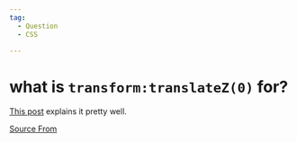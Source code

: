 ```yaml
---
tag:
  - Question
  - CSS

---
```

  
# what is `transform:translateZ(0)` for?

[This post](https://stackoverflow.com/questions/10814178/css-performance-relative-to-translatez0) explains it pretty well.


[Source From](https://bigfrontend.dev/question/transform-translateZ-0)

  
